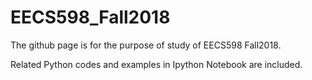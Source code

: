# EECS598_Fall2018
The github page is for the purpose of study of EECS598 Fall2018.

Related Python codes and examples in Ipython Notebook are included.
